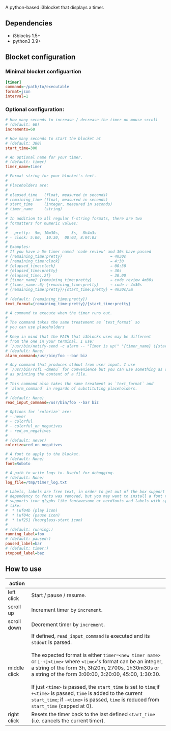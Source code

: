 A python-based i3blocket that displays a timer.

## Dependencies

* i3blocks 1.5+
* python3 3.9+

## Blocket configuration

### Minimal blocket configuartion

```ini
[timer]
command=~/path/to/executable
format=json
interval=1
```

### Optional configuration:

```ini
# How many seconds to increase / decrease the timer on mouse scroll
# (default: 60)
increments=60

# How many seconds to start the blocket at
# (default: 300)
start_time=300

# An optional name for your timer.
# (default: timer)
timer_name=timer

# Format string for your blocket's text.
#
# Placeholders are:
# 
# elapsed_time   (float, measured in seconds)
# remaining_time (float, measured in seconds)
# start_time     (integer, measured in seconds)
# timer_name     (string)
#
# In addition to all regular f-string formats, there are two 
# formatters for numeric values:
#
# - pretty:  5m, 10m30s,     3s,  8h4m3s
# - clock: 5:00,  10:30,  00:03, 8:04:03
#
# Examples:
# If you have a 5m timer named 'code review' and 30s have passed
# {remaining_time:pretty}                     → 4m30s
# {remaining_time:clock}                      → 4:30
# {elapsed_time:clock}                        → 00:30
# {elapsed_time:pretty}                       → 30s
# {elapsed_time:.2f}                          → 30.00
# {timer_name} {remaining_time:pretty}        → code review 4m30s
# {timer_name:.6} {remaining_time:pretty}     → code r 4m30s
# {remaining_time:pretty}/{start_time:pretty} → 4m30s/5m
#
# (default: {remaining_time:pretty})
text_format={remaining_time:pretty}/{start_time:pretty}

# A command to execute when the timer runs out.
#
# The command takes the same treatement as `text_format` so 
# you can use placeholders
# 
# Keep in mind that the PATH that i3blocks uses may be different 
# from the one in your terminal. I use: 
# `/usr/bin/notify-send -c alarm -- "Timer is up!" "{timer_name} ({start_time:pretty}) timer is up!"`
# (deafult: None)
alarm_command=/usr/bin/foo --bar biz

# Any command that produces stdout from user input. I use
# `/usr/bin/rofi -dmenu` for convenience but you can use something as simple
# as printing the content of a file.
#
# This command also takes the same treatment as `text_format` and
# `alarm_command` in regards of substituting placeholders.
#
# (default: None)
read_input_command=/usr/bin/foo --bar biz

# Options for `colorize` are:
# - never
# - colorful
# - colorful_on_negatives
# - red_on_negatives
#
# (default: never)
colorize=red_on_negatives

# A font to apply to the blocket.
# (default: None)
font=Roboto

# A path to write logs to. Useful for debugging.
# (default: None)
log_file=/tmp/timer_log.txt

# Labels, labels are free text, in order to get out of the box support
# dependency to fonts was removed, but you may want to install a font that
# supports icon glyphs like fontawesome or nerdfonts and labels with symbols
# like:
#  * \uf04b (play icon)
#  * \uf04c (pause icon)
#  * \uf251 (hourglass-start icon)
#
# (default: running:)
running_label=foo
# (default: paused:)
paused_label=bar
# (default: timer:)
stopped_label=baz
```

## How to use

|    action     |               |
| ------------- | ------------- |
|  left click   | Start / pause / resume. |
|  scroll up    | Increment timer by `increment`. |
|  scroll down  | Decrement timer by `increment`. |
|  middle click | If defined, `read_input_command` is executed and its `stdout` is parsed.<br><br>The expected format is either `timer=<new timer name>` or `[-+]<time>` where `<time>`'s format can be an integer, a string of the form 3h, 3h20m, 2700s, 1h30m30s or a string of the form 3:00:00, 3:20:00, 45:00, 1:30:30. <br><br>If just `<time>` is passed, the `start_time` is set to `time`;if `+<time>` is passed, `time` is added to the current `start_time`; if `-<time>` is passed, `time` is reduced from `start_time` (capped at 0). |
| right click | Resets the timer back to the last defined `start_time` (i.e. cancels the current timer). |
